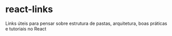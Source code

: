 # react-links
Links úteis para pensar sobre estrutura de pastas, arquitetura, boas práticas e tutoriais no React
